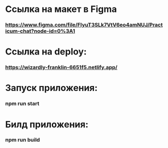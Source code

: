 # Ссылка на макет в Figma

### https://www.figma.com/file/FlyuT3SLk7VtV6eo4amNUJ/Practicum-chat?node-id=0%3A1

# Ссылка на deploy: 

### https://wizardly-franklin-6651f5.netlify.app/

# Запуск приложения:

### npm run start

# Билд приложения:

### npm run build

